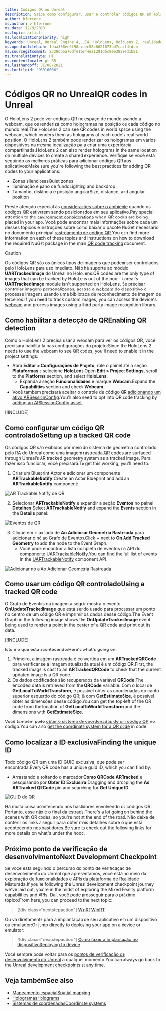```yaml
---
title: Códigos QR no Unreal
description: Saiba como configurar, usar e controlar códigos QR em aplicativos de realidade misturada no Unreal.
author: hferrone
ms.author: v-hferrone
ms.date: 12/9/2020
ms.topic: article
ms.localizationpriority: high
keywords: Unreal, Unreal Engine 4, UE4, HoloLens, HoloLens 2, realidade misturada, desenvolvimento, recursos, documentação, guias, hologramas, códigos qr, headset de realidade misturada, headset do windows mixed reality, headset de realidade virtual
ms.openlocfilehash: 1daa368ee9f98accec58c6621073bd7caefdfdcb
ms.sourcegitcommit: 2329db5a76dfe1b844e21291dbc8ee3888ed1b81
ms.translationtype: HT
ms.contentlocale: pt-BR
ms.lasthandoff: 01/08/2021
ms.locfileid: "98010006"
---
```

# <a name="qr-codes-in-unreal"></a><span data-ttu-id="8a3be-104">Códigos QR no Unreal</span><span class="sxs-lookup"><span data-stu-id="8a3be-104">QR codes in Unreal</span></span>

<span data-ttu-id="8a3be-105">O HoloLens 2 pode ver códigos QR no espaço de mundo usando a webcam, que os renderiza como hologramas na posição de cada código no mundo real.</span><span class="sxs-lookup"><span data-stu-id="8a3be-105">The HoloLens 2 can see QR codes in world space using the webcam, which renders them as holograms at each code's real-world position.</span></span> <span data-ttu-id="8a3be-106">O HoloLens 2 também pode renderizar os hologramas em vários dispositivos na mesma localização para criar uma experiência compartilhada.</span><span class="sxs-lookup"><span data-stu-id="8a3be-106">HoloLens 2 can also render holograms in the same location on multiple devices to create a shared experience.</span></span> <span data-ttu-id="8a3be-107">Verifique se você está seguindo as melhores práticas para adicionar códigos QR aos aplicativos:</span><span class="sxs-lookup"><span data-stu-id="8a3be-107">Make sure you're following the best practices for adding QR codes to your applications:</span></span>

- <span data-ttu-id="8a3be-108">Zonas silenciosas</span><span class="sxs-lookup"><span data-stu-id="8a3be-108">Quiet zones</span></span>
- <span data-ttu-id="8a3be-109">Iluminação e pano de fundo</span><span class="sxs-lookup"><span data-stu-id="8a3be-109">Lighting and backdrop</span></span>
- <span data-ttu-id="8a3be-110">Tamanho, distância e posição angular</span><span class="sxs-lookup"><span data-stu-id="8a3be-110">Size, distance, and angular position</span></span>

<span data-ttu-id="8a3be-111">Preste atenção especial às [considerações sobre o ambiente](../../environment-considerations-for-hololens.md) quando os códigos QR estiverem sendo posicionados em seu aplicativo.</span><span class="sxs-lookup"><span data-stu-id="8a3be-111">Pay special attention to the [environment considerations](../../environment-considerations-for-hololens.md) when QR codes are being placed in your app.</span></span> <span data-ttu-id="8a3be-112">Você pode encontrar mais informações sobre cada um desses tópicos e instruções sobre como baixar o pacote NuGet necessário no documento principal [rastreamento de código QR](../platform-capabilities-and-apis/qr-code-tracking.md).</span><span class="sxs-lookup"><span data-stu-id="8a3be-112">You can find more information on each of these topics and instructions on how to download the required NuGet package in the main [QR code tracking](../platform-capabilities-and-apis/qr-code-tracking.md) document.</span></span>

> [!CAUTION]
> <span data-ttu-id="8a3be-113">Os códigos QR são os únicos tipos de imagens que podem ser controlados pelo HoloLens para uso imediato. Não há suporte ao módulo **UARTrackedImage** do Unreal no HoloLens.</span><span class="sxs-lookup"><span data-stu-id="8a3be-113">QR codes are the only type of images that can be tracked by HoloLens out of the box - Unreal's **UARTrackedImage** module isn't supported on HoloLens.</span></span> <span data-ttu-id="8a3be-114">Se precisar controlar imagens personalizadas, acesse a [webcam](unreal-hololens-camera.md) do dispositivo e processe imagens usando uma biblioteca de reconhecimento de imagem de terceiros.</span><span class="sxs-lookup"><span data-stu-id="8a3be-114">If you need to track custom images, you can access the device's [webcam](unreal-hololens-camera.md) and process images using a third party image recognition library.</span></span> 

## <a name="enabling-qr-detection"></a><span data-ttu-id="8a3be-115">Como habilitar a detecção de QR</span><span class="sxs-lookup"><span data-stu-id="8a3be-115">Enabling QR detection</span></span>

<span data-ttu-id="8a3be-116">Como o HoloLens 2 precisa usar a webcam para ver os códigos QR, você precisará habilitá-la nas configurações do projeto:</span><span class="sxs-lookup"><span data-stu-id="8a3be-116">Since the HoloLens 2 needs to use the webcam to see QR codes, you'll need to enable it in the project settings:</span></span>
- <span data-ttu-id="8a3be-117">Abra **Editar > Configurações de Projeto**, role o painel até a seção **Plataformas** e selecione **HoloLens**.</span><span class="sxs-lookup"><span data-stu-id="8a3be-117">Open **Edit > Project Settings**, scroll to the **Platforms** section, and select **HoloLens**.</span></span>
    + <span data-ttu-id="8a3be-118">Expanda a seção **Funcionalidades** e marque **Webcam**.</span><span class="sxs-lookup"><span data-stu-id="8a3be-118">Expand the **Capabilities** section and check **Webcam**.</span></span>  
- <span data-ttu-id="8a3be-119">Você também precisará aceitar o controle de código QR [adicionando um ativo ARSessionConfig](https://docs.microsoft.com/windows/mixed-reality/unreal-uxt-ch3#adding-the-session-asset).</span><span class="sxs-lookup"><span data-stu-id="8a3be-119">You'll also need to opt into QR code tracking by [adding an ARSessionConfig asset](https://docs.microsoft.com/windows/mixed-reality/unreal-uxt-ch3#adding-the-session-asset).</span></span>

[!INCLUDE[](includes/tabs-qr-codes-1.md)]

## <a name="setting-up-a-tracked-qr-code"></a><span data-ttu-id="8a3be-120">Como configurar um código QR controlado</span><span class="sxs-lookup"><span data-stu-id="8a3be-120">Setting up a tracked QR code</span></span>

<span data-ttu-id="8a3be-121">Os códigos QR são exibidos por meio do sistema de geometria controlado pelo RA do Unreal como uma imagem rastreada.</span><span class="sxs-lookup"><span data-stu-id="8a3be-121">QR codes are surfaced through Unreal’s AR tracked geometry system as a tracked image.</span></span> <span data-ttu-id="8a3be-122">Para fazer isso funcionar, você precisará:</span><span class="sxs-lookup"><span data-stu-id="8a3be-122">To get this working, you'll need to:</span></span>
1. <span data-ttu-id="8a3be-123">Criar um Blueprint Actor e adicionar um componente **ARTrackableNotify**:</span><span class="sxs-lookup"><span data-stu-id="8a3be-123">Create an Actor Blueprint and add an **ARTrackableNotify** component:</span></span>

![AR Trackable Notify de QR](images/unreal-spatialmapping-artrackablenotify.PNG)

2. <span data-ttu-id="8a3be-125">Selecionar **ARTrackableNotify** e expandir a seção **Eventos** no painel **Detalhes**:</span><span class="sxs-lookup"><span data-stu-id="8a3be-125">Select **ARTrackableNotify** and expand the **Events** section in the **Details** panel:</span></span>

![Eventos de QR](images/unreal-spatialmapping-events.PNG)

3. <span data-ttu-id="8a3be-127">Clique em **+** ao lado de **Ao Adicionar Geometria Rastreada** para adicionar o nó ao Grafo de Eventos.</span><span class="sxs-lookup"><span data-stu-id="8a3be-127">Click **+** next to **On Add Tracked Geometry** to add the node to the Event Graph.</span></span>
    - <span data-ttu-id="8a3be-128">Você pode encontrar a lista completa de eventos na API do componente [UARTrackableNotify](https://docs.unrealengine.com/API/Runtime/AugmentedReality/UARTrackableNotifyComponent/index.html).</span><span class="sxs-lookup"><span data-stu-id="8a3be-128">You can find the full list of events in the [UARTrackableNotify](https://docs.unrealengine.com/API/Runtime/AugmentedReality/UARTrackableNotifyComponent/index.html) component API.</span></span>

![Adicionar nó a Ao Adicionar Geometria Rastreada](images/unreal-qr-codes-tracked-geometry.png)

## <a name="using-a-tracked-qr-code"></a><span data-ttu-id="8a3be-130">Como usar um código QR controlado</span><span class="sxs-lookup"><span data-stu-id="8a3be-130">Using a tracked QR code</span></span>

<span data-ttu-id="8a3be-131">O Grafo de Eventos na imagem a seguir mostra o evento **OnUpdateTrackedImage** que está sendo usado para processar um ponto no centro de um código QR e imprimir os dados desse código.</span><span class="sxs-lookup"><span data-stu-id="8a3be-131">The Event Graph in the following image shows the **OnUpdateTrackedImage** event being used to render a point in the center of a QR code and print out its data.</span></span>

[!INCLUDE[](includes/tabs-qr-codes-2.md)]

<span data-ttu-id="8a3be-132">Isto é o que está acontecendo:</span><span class="sxs-lookup"><span data-stu-id="8a3be-132">Here's what's going on:</span></span>
1. <span data-ttu-id="8a3be-133">Primeiro, a imagem rastreada é convertida em um **ARTrackedQRCode** para verificar se a imagem atualizada atual é um código QR.</span><span class="sxs-lookup"><span data-stu-id="8a3be-133">First, the tracked image is cast to an **ARTrackedQRCode** to check that the current updated image is a QR code.</span></span>  
2. <span data-ttu-id="8a3be-134">Os dados codificados são recuperados da variável **QRCode**.</span><span class="sxs-lookup"><span data-stu-id="8a3be-134">The encoded data is retrieved from the **QRCode** variable.</span></span> <span data-ttu-id="8a3be-135">Com o local de **GetLocalToWorldTransform**, é possível obter as coordenadas do canto superior esquerdo do código QR; já com **GetEstimateSize**, é possível obter as dimensões desse código.</span><span class="sxs-lookup"><span data-stu-id="8a3be-135">You can get the top-left of the QR code from the location of **GetLocalToWorldTransform** and the dimensions with **GetEstimateSize**.</span></span>

<span data-ttu-id="8a3be-136">Você também pode [obter o sistema de coordenadas de um código QR](https://docs.microsoft.com/windows/mixed-reality/qr-code-tracking#getting-the-coordinate-system-for-a-qr-code) no código.</span><span class="sxs-lookup"><span data-stu-id="8a3be-136">You can also [get the coordinate system for a QR code](https://docs.microsoft.com/windows/mixed-reality/qr-code-tracking#getting-the-coordinate-system-for-a-qr-code) in code.</span></span>

## <a name="finding-the-unique-id"></a><span data-ttu-id="8a3be-137">Como localizar a ID exclusiva</span><span class="sxs-lookup"><span data-stu-id="8a3be-137">Finding the unique ID</span></span>

<span data-ttu-id="8a3be-138">Todo código QR tem uma ID GUID exclusiva, que pode ser encontrada:</span><span class="sxs-lookup"><span data-stu-id="8a3be-138">Every QR code has a unique guid ID, which you can find by:</span></span>
- <span data-ttu-id="8a3be-139">Arrastando e soltando o marcador **Como QRCode ARTracked** e pesquisando por **Obter ID Exclusiva**.</span><span class="sxs-lookup"><span data-stu-id="8a3be-139">Dragging and dropping the **As ARTracked QRCode**  pin and searching for **Get Unique ID**.</span></span>

![GUID de QR](images/unreal-qr-guid.PNG)

<span data-ttu-id="8a3be-141">Há muita coisa acontecendo nos bastidores envolvendo os códigos QR. Portanto, esse não é o final da estrada.</span><span class="sxs-lookup"><span data-stu-id="8a3be-141">There's a lot going on behind the scenes with QR codes, so you're not at the end of the road.</span></span> <span data-ttu-id="8a3be-142">Não deixe de conferir os links a seguir para obter mais detalhes sobre o que está acontecendo nos bastidores.</span><span class="sxs-lookup"><span data-stu-id="8a3be-142">Be sure to check out the following links for more details on what's under the hood.</span></span>

## <a name="next-development-checkpoint"></a><span data-ttu-id="8a3be-143">Próximo ponto de verificação de desenvolvimento</span><span class="sxs-lookup"><span data-stu-id="8a3be-143">Next Development Checkpoint</span></span>

<span data-ttu-id="8a3be-144">Se você está seguindo o percurso do ponto de verificação de desenvolvimento do Unreal que apresentamos, você está no meio da exploração de funcionalidades e APIs da plataforma de Realidade Misturada.</span><span class="sxs-lookup"><span data-stu-id="8a3be-144">If you're following the Unreal development checkpoint journey we've laid out, you're in the midst of exploring the Mixed Reality platform capabilities and APIs.</span></span> <span data-ttu-id="8a3be-145">Daí, você pode prosseguir para o próximo tópico:</span><span class="sxs-lookup"><span data-stu-id="8a3be-145">From here, you can proceed to the next topic:</span></span>

> [!div class="nextstepaction"]
> [<span data-ttu-id="8a3be-146">WinRT</span><span class="sxs-lookup"><span data-stu-id="8a3be-146">WinRT</span></span>](unreal-winRT.md)

<span data-ttu-id="8a3be-147">Ou vá diretamente para a implantação de seu aplicativo em um dispositivo ou emulador:</span><span class="sxs-lookup"><span data-stu-id="8a3be-147">Or jump directly to deploying your app on a device or emulator:</span></span>

> [!div class="nextstepaction"]
> [<span data-ttu-id="8a3be-148">Como fazer a implantação no dispositivo</span><span class="sxs-lookup"><span data-stu-id="8a3be-148">Deploying to device</span></span>](unreal-deploying.md)

<span data-ttu-id="8a3be-149">Você sempre pode voltar para os [pontos de verificação de desenvolvimento do Unreal](unreal-development-overview.md#3-platform-capabilities-and-apis) a qualquer momento.</span><span class="sxs-lookup"><span data-stu-id="8a3be-149">You can always go back to the [Unreal development checkpoints](unreal-development-overview.md#3-platform-capabilities-and-apis) at any time.</span></span>

## <a name="see-also"></a><span data-ttu-id="8a3be-150">Veja também</span><span class="sxs-lookup"><span data-stu-id="8a3be-150">See also</span></span>
* [<span data-ttu-id="8a3be-151">Mapeamento espacial</span><span class="sxs-lookup"><span data-stu-id="8a3be-151">Spatial mapping</span></span>](../../design/spatial-mapping.md)
* [<span data-ttu-id="8a3be-152">Hologramas</span><span class="sxs-lookup"><span data-stu-id="8a3be-152">Holograms</span></span>](../../discover/hologram.md)
* [<span data-ttu-id="8a3be-153">Sistemas de coordenadas</span><span class="sxs-lookup"><span data-stu-id="8a3be-153">Coordinate systems</span></span>](../../design/coordinate-systems.md)
